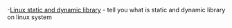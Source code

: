 
-[Linux static and dynamic library](https://subingwen.cn/linux/library/) - tell you what is static and dynamic library on linux system